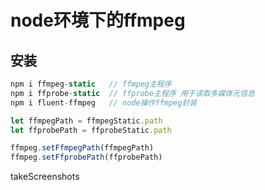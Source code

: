 # node环境下的ffmpeg

## 安装 

```js
npm i ffmpeg-static   // ffmpeg主程序
npm i ffprobe-static  // ffprobe主程序 用于读取多媒体元信息
npm i fluent-ffmpeg   // node操作ffmpeg封装

let ffmpegPath = ffmpegStatic.path
let ffprobePath = ffprobeStatic.path

ffmpeg.setFfmpegPath(ffmpegPath)
ffmpeg.setFfprobePath(ffprobePath)
```

takeScreenshots